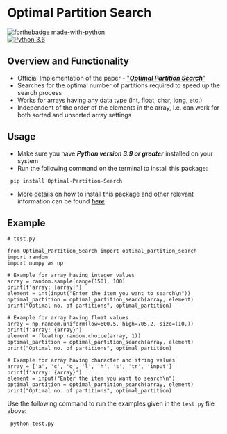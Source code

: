 # Optimal Partition Search 

[![forthebadge made-with-python](http://ForTheBadge.com/images/badges/made-with-python.svg)](https://www.python.org/)                 
[![Python 3.6](https://img.shields.io/badge/python-3.9-blue.svg)](https://www.python.org/downloads/release/python-395/)

## Overview and Functionality

- Official Implementation of the paper - ["***Optimal Partition Search***"](https://www.researchgate.net/publication/336638736_Optimal_Partition_Search)
- Searches for the optimal number of partitions required to speed up the search process
- Works for arrays having any data type (int, float, char, long, etc.)
- Independent of the order of the elements in the array, i.e. can work for both sorted and unsorted array settings

## Usage

- Make sure you have ***Python version 3.9 or greater*** installed on your system
- Run the following command on the terminal to install this package:
 ```
  pip install Optimal-Partition-Search
  ```
- More details on how to install this package and other relevant information can be found [***here***](https://pypi.org/project/Optimal-Partition-Search/0.0.1/)

## Example

 ```
# test.py
 
from Optimal_Partition_Search import optimal_partition_search
import random
import numpy as np

# Example for array having integer values
array = random.sample(range(150), 100)
print(f'array: {array}')
element = int(input("Enter the item you want to search\n"))
optimal_partition = optimal_partition_search(array, element)
print("Optimal no. of partitions", optimal_partition)

# Example for array having float values
array = np.random.uniform(low=600.5, high=705.2, size=(10,))
print(f'array: {array}')
element = float(np.random.choice(array, 1))
optimal_partition = optimal_partition_search(array, element)
print("Optimal no. of partitions", optimal_partition)

# Example for array having character and string values
array = ['a', 'c', 'q', 'l', 'h', 's', 'tr', 'input']
print(f'array: {array}')
element = input("Enter the item you want to search\n")
optimal_partition = optimal_partition_search(array, element)
print("Optimal no. of partitions", optimal_partition)
  ```

Use the following command to run the examples given in the `test.py` file above: 
 ```
  python test.py
 ```
